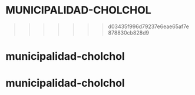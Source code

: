 # MUNICIPALIDAD-CHOLCHOL
>>>>>>> d03435f996d79237e6eae65af7e878830cb828d9
# municipalidad-cholchol
# municipalidad-cholchol
